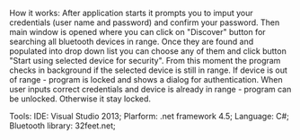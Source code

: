 How it works:
After application starts it prompts you to imput your credentials (user name and password) and confirm your password.
Then main window is opened where you can click on "Discover" button for searching all bluetooth devices in range.
Once they are found and populated into drop down list you can choose any of them and click button "Start using selected device for security".
From this moment the program checks in background if the selected device is still in range. 
If device is out of range - program is locked and shows a dialog for authentication. 
When user inputs correct credentials and device is already in range - program can be unlocked. Otherwise it stay locked.

Tools:
  IDE: Visual Studio 2013;
  Plarform: .net framework 4.5;
  Language: C#;
  Bluetooth library: 32feet.net;
